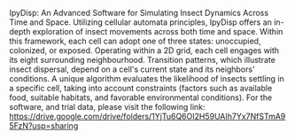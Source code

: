 
IpyDisp: An Advanced Software for Simulating Insect Dynamics Across Time and Space. 
Utilizing cellular automata principles, IpyDisp offers an in-depth exploration of insect movements across both time and space. 
Within this framework, each cell can adopt one of three states: unoccupied, colonized, or exposed. 
Operating within a 2D grid, each cell engages with its eight surrounding neighbourhood. 
Transition patterns, which illustrate insect dispersal, depend on a cell's current state and its neighbors' conditions.
A unique algorithm evaluates the likelihood of insects settling in a specific cell, 
taking into account constraints (factors such as available food, suitable habitats, and favorable environmental conditions). 
For the software, and trial data, please visit the following link: 
[
](https://drive.google.com/drive/folders/1YjTu6Q6OI2H59UAIh7Yx7NfSTmA95FzN?usp=sharing)https://drive.google.com/drive/folders/1YjTu6Q6OI2H59UAIh7Yx7NfSTmA95FzN?usp=sharing


